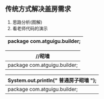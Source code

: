 ## 传统方式解决盖房需求

1.  思路分析(图解)
2.  看老师代码的演示

| package com.atguigu.builder; |
| --- |

| //砌墙 |
| --- |
| package com.atguigu.builder; |

| System.out.println(&quot; 普通房子砌墙 &quot;); |
| --- |
| package com.atguigu.builder; |